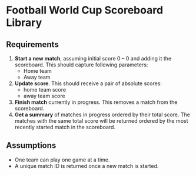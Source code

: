 # Football World Cup Scoreboard Library

## Requirements
1. **Start a new match**, assuming initial score 0 – 0 and adding it the scoreboard. This should capture following parameters:
   - Home team
   - Away team
1. **Update score**. This should receive a pair of absolute scores:
   - home team score
   - away team score
1. **Finish match** currently in progress. This removes a match from the scoreboard.
1. **Get a summary** of matches in progress ordered by their total score. The matches with the
   same total score will be returned ordered by the most recently started match in the
   scoreboard.

## Assumptions
- One team can play one game at a time.
- A unique match ID is returned once a new match is started.
